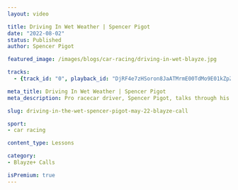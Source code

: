 ```yaml
---
layout: video

title: Driving In Wet Weather | Spencer Pigot 
date: "2022-08-02"
status: Published
author: Spencer Pigot

featured_image: /images/blogs/car-racing/driving-in-wet-blayze.jpg

tracks:
  - {track_id: "0", playback_id: "DjRF4e7zHSoron8JaATMrmE00TdMo9E01kZpZ8pw1QRLw", lesson_name: "Driving In Wet Weather | Spencer Pigot ", lesson_desc: "In this months call Spencer talks through his approach to driving or racing in wet weather conditions.  Get the edge on your competition in those tough rainy conditions here."}

meta_title: Driving In Wet Weather | Spencer Pigot 
meta_description: Pro racecar driver, Spencer Pigot, talks through his approach to racing in wet weather conditions.

slug: driving-in-the-wet-spencer-pigot-may-22-blayze-call

sport:
- car racing

content_type: Lessons

category:
- Blayze+ Calls

isPremium: true
---
```


